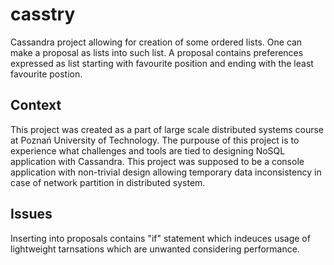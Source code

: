 # casstry
Cassandra project allowing for creation of some ordered lists. One can make a proposal as lists into such list. A proposal contains preferences expressed as list starting with favourite position and ending with the least favourite postion.
## Context
This project was created as a part of large scale distributed systems course at Poznań University of Technology. The purpouse of this project is to experience what challenges and tools are tied to designing NoSQL application with Cassandra. This project was supposed to be a console application with non-trivial design allowing temporary data inconsistency in case of network partition in distributed system.
## Issues
Inserting into proposals contains "if" statement which indeuces usage of lightweight tarnsations which are unwanted considering performance.